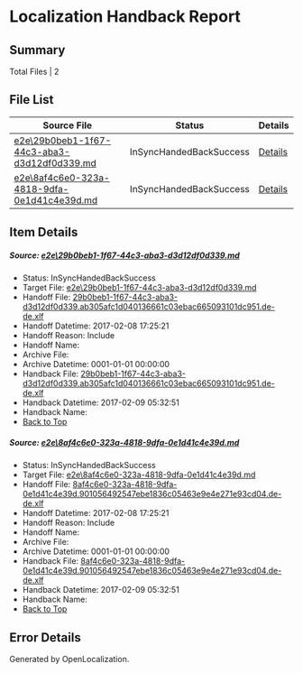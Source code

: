 # <a name='report-top'></a> Localization Handback Report

## Summary
 Total Files | 2

## File List
 Source File | Status | Details 
 ----------- | ------ | ------- 
 [e2e\29b0beb1-1f67-44c3-aba3-d3d12df0d339.md](https://github.com/OpenLocalizationTestOrg/ol-test0/blob/44d8ab214b05bd840f4c2e4a47fa9b44f547f85a/e2e/29b0beb1-1f67-44c3-aba3-d3d12df0d339.md) | InSyncHandedBackSuccess | [Details](#3295085add1e9ec33d22e908923686d6fc7f78081)
 [e2e\8af4c6e0-323a-4818-9dfa-0e1d41c4e39d.md](https://github.com/OpenLocalizationTestOrg/ol-test0/blob/44d8ab214b05bd840f4c2e4a47fa9b44f547f85a/e2e/8af4c6e0-323a-4818-9dfa-0e1d41c4e39d.md) | InSyncHandedBackSuccess | [Details](#2fe594054dccc1915266ecbc405386ed986f793b2)

## Item Details
##### <a name='3295085add1e9ec33d22e908923686d6fc7f78081'></a> Source: [e2e\29b0beb1-1f67-44c3-aba3-d3d12df0d339.md](https://github.com/OpenLocalizationTestOrg/ol-test0/blob/44d8ab214b05bd840f4c2e4a47fa9b44f547f85a/e2e/29b0beb1-1f67-44c3-aba3-d3d12df0d339.md)
* Status: InSyncHandedBackSuccess
* Target File: [e2e\29b0beb1-1f67-44c3-aba3-d3d12df0d339.md](https://github.com/OpenLocalizationTestOrg/ol-test0-dede/blob/3b8875e4cfc93458acf8614ac08389452b82b100/e2e/29b0beb1-1f67-44c3-aba3-d3d12df0d339.md)
* Handoff File: [29b0beb1-1f67-44c3-aba3-d3d12df0d339.ab305afc1d040136661c03ebac665093101dc951.de-de.xlf](https://github.com/OpenLocalizationTestOrg/ol-test0-handoff/blob/f6ef1eaa82063d657072659054709c7c375e44e1/ol-handoff/OpenLocalizationTestOrg/ol-test0-dede/shujia/ht/29b0beb1-1f67-44c3-aba3-d3d12df0d339.ab305afc1d040136661c03ebac665093101dc951.de-de.xlf)
* Handoff Datetime: 2017-02-08 17:25:21
* Handoff Reason: Include
* Handoff Name: 
* Archive File: 
* Archive Datetime: 0001-01-01 00:00:00
* Handback File: [29b0beb1-1f67-44c3-aba3-d3d12df0d339.ab305afc1d040136661c03ebac665093101dc951.de-de.xlf](https://github.com/OpenLocalizationTestOrg/ol-test0-handback/blob/f609890ed45aee5be9aae0c5bae0e85f4e2b4f06/ol-handback/OpenLocalizationTestOrg/ol-test0-dede/shujia/ht/29b0beb1-1f67-44c3-aba3-d3d12df0d339.ab305afc1d040136661c03ebac665093101dc951.de-de.xlf)
* Handback Datetime: 2017-02-09 05:32:51
* Handback Name: 
* [Back to Top](#report-top)

##### <a name='2fe594054dccc1915266ecbc405386ed986f793b2'></a> Source: [e2e\8af4c6e0-323a-4818-9dfa-0e1d41c4e39d.md](https://github.com/OpenLocalizationTestOrg/ol-test0/blob/44d8ab214b05bd840f4c2e4a47fa9b44f547f85a/e2e/8af4c6e0-323a-4818-9dfa-0e1d41c4e39d.md)
* Status: InSyncHandedBackSuccess
* Target File: [e2e\8af4c6e0-323a-4818-9dfa-0e1d41c4e39d.md](https://github.com/OpenLocalizationTestOrg/ol-test0-dede/blob/3b8875e4cfc93458acf8614ac08389452b82b100/e2e/8af4c6e0-323a-4818-9dfa-0e1d41c4e39d.md)
* Handoff File: [8af4c6e0-323a-4818-9dfa-0e1d41c4e39d.901056492547ebe1836c05463e9e4e271e93cd04.de-de.xlf](https://github.com/OpenLocalizationTestOrg/ol-test0-handoff/blob/f6ef1eaa82063d657072659054709c7c375e44e1/ol-handoff/OpenLocalizationTestOrg/ol-test0-dede/shujia/ht/8af4c6e0-323a-4818-9dfa-0e1d41c4e39d.901056492547ebe1836c05463e9e4e271e93cd04.de-de.xlf)
* Handoff Datetime: 2017-02-08 17:25:21
* Handoff Reason: Include
* Handoff Name: 
* Archive File: 
* Archive Datetime: 0001-01-01 00:00:00
* Handback File: [8af4c6e0-323a-4818-9dfa-0e1d41c4e39d.901056492547ebe1836c05463e9e4e271e93cd04.de-de.xlf](https://github.com/OpenLocalizationTestOrg/ol-test0-handback/blob/f609890ed45aee5be9aae0c5bae0e85f4e2b4f06/ol-handback/OpenLocalizationTestOrg/ol-test0-dede/shujia/ht/8af4c6e0-323a-4818-9dfa-0e1d41c4e39d.901056492547ebe1836c05463e9e4e271e93cd04.de-de.xlf)
* Handback Datetime: 2017-02-09 05:32:51
* Handback Name: 
* [Back to Top](#report-top)


## Error Details

Generated by OpenLocalization.
